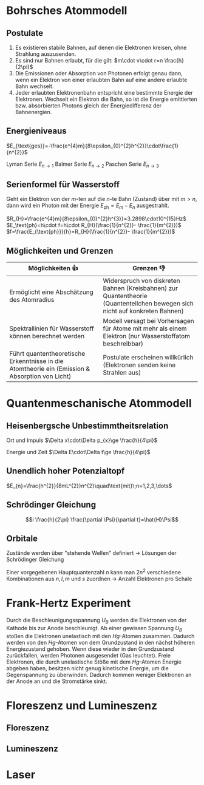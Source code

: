 # Bohrsches Atommodell

## Postulate

1. Es existieren stabile Bahnen, auf denen die Elektronen kreisen, ohne Strahlung auszusenden.
2. Es sind nur Bahnen erlaubt, für die gilt: $m\cdot v\cdot r=n \frac{h}{2\pi}$
3. Die Emissionen oder Absorption von Photonen erfolgt genau dann, wenn ein Elektron von einer erlaubten Bahn auf eine andere erlaubte Bahn wechselt.
4. Jeder erlaubten Elektronenbahn entspricht eine bestimmte Energie der Elektronen. Wechselt ein Elektron die Bahn, so ist die Energie emittierten bzw. absorbierten Photons gleich der Energiedifferenz der Bahnenergien.

## Energieniveaus

$E_{\text{ges}}=-\frac{e^{4}m}{8\epsilon_{0}^{2}h^{2}}\cdot\frac{1}{n^{2}}$

Lyman Serie $E_{n\to1}$
Balmer Serie $E_{n\to2}$
Paschen Serie $E_{n\to3}$

## Serienformel für Wasserstoff

Geht ein Elektron von der $m$-ten auf die $n$-te Bahn (Zustand) über mit $m>n$, dann wird ein Photon mit der Energie $E_{\text{ph}}=E_{m}-E_{n}$ ausgestrahlt.

$R_{H}=\frac{e^{4}m}{8\epsilon_{0}^{2}h^{3}}=3.2898\cdot10^{15}Hz$
$E_\text{ph}=h\cdot f=h\cdot R_{H}(\frac{1}{n^{2}}- \frac{1}{m^{2}})$
$f=\frac{E_{\text{ph}}}{h}=R_{H}(\frac{1}{n^{2}}- \frac{1}{m^{2}})$

## Möglichkeiten und Grenzen

| Möglichkeiten 👍                                                                                | Grenzen 👎                                                                                                                  |
| ----------------------------------------------------------------------------------------------- | --------------------------------------------------------------------------------------------------------------------------- |
| Ermöglicht eine Abschätzung des Atomradius                                                      | Widerspruch von diskreten Bahnen (Kreisbahnen) zur Quantentheorie (Quantenteilchen bewegen sich nicht auf konkreten Bahnen) |
| Spektrallinien für Wasserstoff können berechnet werden                                          | Modell versagt bei Vorhersagen für Atome mit mehr als einem Elektron (nur Wasserstoffatom beschreibbar)                     |
| Führt quantentheoretische Erkenntnisse in die Atomtheorie ein (Emission & Absorption von Licht) | Postulate erscheinen willkürlich (Elektronen senden keine Strahlen aus)                                                     |

# Quantenmeschanische Atommodell

## Heisenbergsche Unbestimmtheitsrelation

Ort und Impuls $\Delta x\cdot\Delta p_{x}\ge \frac{h}{4\pi}$

Energie und Zeit $\Delta E\cdot\Delta t\ge \frac{h}{4\pi}$

## Unendlich hoher Potenzialtopf

$E_{n}=\frac{h^{2}}{8mL^{2}}n^{2}\quad\text{mit}\;n=1,2,3,\dots$

## Schrödinger Gleichung

$$i \frac{h}{2\pi} \frac{\partial \Psi}{\partial t}=\hat{H}\Psi$$

## Orbitale

Zustände werden über "stehende Wellen" definiert → Lösungen der Schrödinger Gleichung

Einer vorgegebenen Hauptquantenzahl $n$ kann man $2n^{2}$ verschiedene Kombinationen aus $n,l,m$ und $s$ zuordnen → Anzahl Elektronen pro Schale

# Frank-Hertz Experiment

Durch die Beschleunigungsspannung $U_{B}$ werden die Elektronen von der Kathode bis zur Anode beschleunigt. Ab einer gewissen Spannung $U_{B}$ stoßen die Elektronen unelastisch mit den $Hg$-Atomen zusammen. Dadurch werden von den $Hg$-Atomen von dem Grundzustand in den nächst höheren Energiezustand gehoben. Wenn diese wieder in den Grundzustand zurückfallen, werden Photonen ausgesendet (Gas leuchtet).
Freie Elektronen, die durch unelastische Stöße mit dem $Hg$-Atomen Energie abgeben haben, besitzen nicht genug kinetische Energie, um die Gegenspannung zu überwinden. Dadurch kommen weniger Elektronen an der Anode an und die Stromstärke sinkt.

# Floreszenz und Lumineszenz

## Floreszenz

## Lumineszenz

# Laser